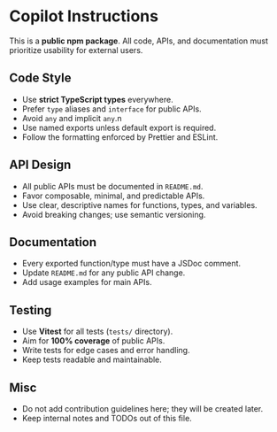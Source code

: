 # Copilot Instructions

This is a **public npm package**.
All code, APIs, and documentation must prioritize usability for external users.

## Code Style

- Use **strict TypeScript types** everywhere.
- Prefer `type` aliases and `interface` for public APIs.
- Avoid `any` and implicit `any`.n
- Use named exports unless default export is required.
- Follow the formatting enforced by Prettier and ESLint.

## API Design

- All public APIs must be documented in `README.md`.
- Favor composable, minimal, and predictable APIs.
- Use clear, descriptive names for functions, types, and variables.
- Avoid breaking changes; use semantic versioning.

## Documentation

- Every exported function/type must have a JSDoc comment.
- Update `README.md` for any public API change.
- Add usage examples for main APIs.

## Testing

- Use **Vitest** for all tests (`tests/` directory).
- Aim for **100% coverage** of public APIs.
- Write tests for edge cases and error handling.
- Keep tests readable and maintainable.

## Misc

- Do not add contribution guidelines here; they will be created later.
- Keep internal notes and TODOs out of this file.
